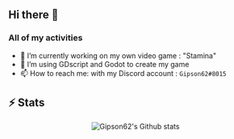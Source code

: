## Hi there 👋


### All of my activities

- 🔭 I’m currently working on my own video game : "Stamina"
- 🌱 I’m using GDscript and Godot to create my game
- 📫 How to reach me: with my Discord account : `Gipson62#8015`

## ⚡ Stats
<p align="center">

  <img src="https://github-readme-stats.vercel.app/api?username=Gipson62&theme=tokyonight&show_icons=true&count_private=true" alt="Gipson62's Github stats">
</p>

